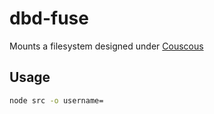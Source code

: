 # dbd-fuse

Mounts a filesystem designed under [Couscous](https://github.com/chrisvrose/couscous-next)

## Usage

```sh
node src -o username=
```